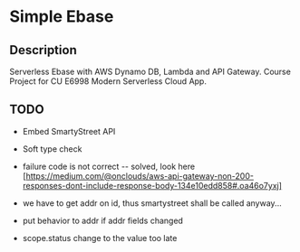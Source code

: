 # Simple Ebase

## Description

Serverless Ebase with AWS Dynamo DB, Lambda and API Gateway. 
Course Project for CU E6998 Modern Serverless Cloud App.

## TODO

* Embed SmartyStreet API

* Soft type check

* failure code is not correct -- solved, look here [https://medium.com/@onclouds/aws-api-gateway-non-200-responses-dont-include-response-body-134e10edd858#.oa46o7yxj]

* we have to get addr on id, thus smartystreet shall be called anyway...

* put behavior to addr if addr fields changed

* scope.status change to the value too late
